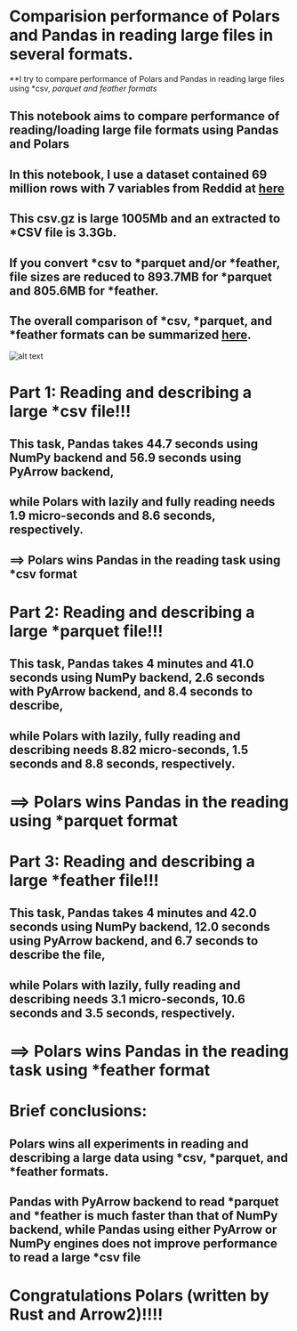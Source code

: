 # Comparision performance of Polars and Pandas in reading large files in several formats.
**I try to compare performance of Polars and Pandas in reading large files using *csv, *parquet and *feather formats**
## This notebook aims to compare performance of reading/loading large file formats using Pandas and Polars
## In this notebook, I use a dataset contained 69 million rows with 7 variables from Reddid at [here](https://files.pushshift.io/reddit/69M_reddit_accounts.csv.gz)
## This csv.gz is large 1005Mb and an extracted to *CSV file is 3.3Gb.
## If you convert *csv to *parquet and/or *feather, file sizes are reduced to 893.7MB for *parquet and 805.6MB for *feather.
## The overall comparison of *csv, *parquet, and *feather formats can be summarized [here](https://twitter.com/levikul09/status/1644629913440501763/photo/1).
![alt text](https://pbs.twimg.com/media/FtLmMH4aQAA7qgk?format=png&name=medium)

# Part 1: Reading and describing a large *csv file!!!
## This task, Pandas takes 44.7 seconds using NumPy backend and 56.9 seconds using PyArrow backend, 
## while Polars with lazily and fully reading needs 1.9 micro-seconds and 8.6 seconds, respectively.
## ==> Polars wins Pandas in the reading task using *csv format

# Part 2: Reading and describing a large *parquet file!!!

## This task, Pandas takes 4 minutes and 41.0 seconds using NumPy backend, 2.6 seconds with PyArrow backend, and 8.4 seconds to describe, 
## while Polars with lazily, fully reading and describing needs 8.82 micro-seconds, 1.5 seconds and 8.8 seconds, respectively.
# ==> Polars wins Pandas in the reading using *parquet format 

# Part 3: Reading and describing a large *feather file!!!

## This task, Pandas takes 4 minutes and 42.0 seconds using NumPy backend, 12.0 seconds using PyArrow backend, and 6.7 seconds to describe the file, 
## while Polars with lazily, fully reading and describing needs 3.1 micro-seconds, 10.6 seconds and 3.5 seconds, respectively.
# ==> Polars wins Pandas in the reading task using *feather format


# Brief conclusions:
## Polars wins all experiments in reading and describing a large data using *csv, *parquet, and *feather formats.
## Pandas with PyArrow backend to read *parquet and *feather is much faster than that of NumPy backend, while Pandas using either PyArrow or NumPy engines does not improve performance to read a large *csv file
# Congratulations Polars (written by Rust and Arrow2)!!!!
